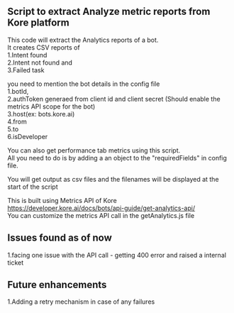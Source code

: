 Script to extract Analyze metric reports from Kore platform
------------------------------------------------------------
This code will extract the Analytics reports of a bot.<br />
It creates CSV reports of<br />
1.Intent found<br />
2.Intent not found and<br /> 
3.Failed task<br />

you need to mention the bot details in the config file<br />
1.botId,<br />
2.authToken generaed from client id and client secret (Should enable the metrics API scope for the bot)<br />
3.host(ex: bots.kore.ai)<br />
4.from<br />
5.to<br />
6.isDeveloper<br />

You can also get performance tab metrics using this script.<br />
All you need to do is by adding a an object to the "requiredFields" in config file.<br />

You will get output as csv files and the filenames will be displayed at the start of the script<br />

This is built using Metrics API  of Kore<br />
https://developer.kore.ai/docs/bots/api-guide/get-analytics-api/<br />
You can customize the metrics API call in the getAnalytics.js file<br />

Issues found as of now
----------------------------------------
1.facing one issue with the API call - getting 400 error and raised a internal ticket

Future enhancements
----------------------------------------
1.Adding a retry mechanism in case of any failures